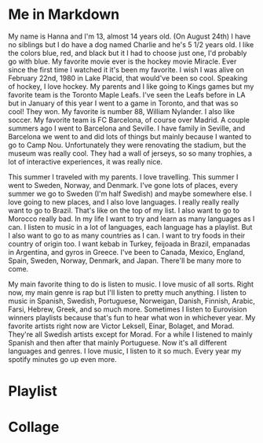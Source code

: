 # Me in Markdown
My name is Hanna and I'm 13, almost 14 years old. (On August 24th) I have no siblings but I do have a dog named Charlie and he's 5 1/2 years old. I like the colors blue, red, and black but it I had to choose just one, I'd probably go with blue. My favorite movie ever is the hockey movie Miracle. Ever since the first time I watched it it's been my favorite. I wish I was alive on February 22nd, 1980 in Lake Placid, that would've been so cool. Speaking of hockey, I love hockey. My parents and I like going to Kings games but my favorite team is the Toronto Maple Leafs. I've seen the Leafs before in LA but in January of this year I went to a game in Toronto, and that was so cool! They won. My favorite is number 88, William Nylander. I also like soccer. My favorite team is FC Barcelona, of course over Madrid. A couple summers ago I went to Barcelona and Seville. I have family in Seville, and Barcelona we went to and did lots of things but mainly because I wanted to go to Camp Nou. Unfortunately they were renovating the stadium, but the museum was really cool. They had a wall of jerseys, so so many trophies, a lot of interactive experiences, it was really nice. 

This summer I traveled with my parents. I love travelling. This summer I went to Sweden, Norway, and Denmark. I've gone lots of places, every summer we go to Sweden (I'm half Swedish) and maybe somewhere else. I love going to new places, and I also love languages. I really really really want to go to Brazil. That's like on the top of my list. I also want to go to Morocco really bad. In my life I want to try and learn as many languages as I can. I listen to music in a lot of languages, each language has a playlist. But I also want to go to as many countries as I can. I want to try foods in their country of origin too. I want kebab in Turkey, feijoada in Brazil, empanadas in Argentina, and gyros in Greece. I've been to Canada, Mexico, England, Spain, Sweden, Norway, Denmark, and Japan. There'll be many more to come. 

My main favorite thing to do is listen to music. I love music of all sorts. Right now, my main genre is rap but I'll listen to pretty much anything. I listen to music in Spanish, Swedish, Portuguese, Norweigan, Danish, Finnish, Arabic, Farsi, Hebrew, Greek, and so much more. Sometimes I listen to Eurovision winners playlists because that's fun to hear what won in whichever year. My favorite artists right now are Victor Leksell, Einar, Bolaget, and Morad. They're all Swedish artists except for Morad. For a while I listened to mainly Spanish and then after that mainly Portuguese. Now it's all different languages and genres. I love music, I listen to it so much. Every year my spotify minutes go up even more. 

# Playlist

# Collage


